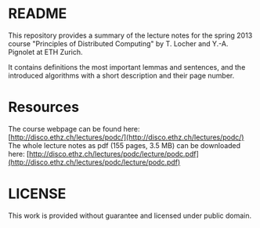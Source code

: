 # README

This repository provides a summary of the lecture notes for the spring 2013 course 
"Principles of Distributed Computing" by T. Locher and Y.-A. Pignolet at ETH Zurich.

It contains definitions the most important lemmas and sentences, and the introduced 
algorithms with a short description and their page number.


# Resources

The course webpage can be found here: [http://disco.ethz.ch/lectures/podc/](http://disco.ethz.ch/lectures/podc/)
The whole lecture notes as pdf (155 pages, 3.5 MB) can be downloaded here: [http://disco.ethz.ch/lectures/podc/lecture/podc.pdf](http://disco.ethz.ch/lectures/podc/lecture/podc.pdf)


# LICENSE

This work is provided without guarantee and licensed under public domain.